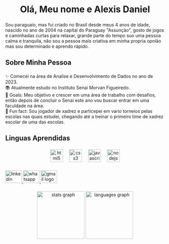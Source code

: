 <h1 align="center">Olá, Meu nome e Alexis Daniel</h1>

###

<p align="left">Sou paraguaio, mas fui criado no Brasil desde meus 4 anos de idade, nascido no ano de 2004 na capital do Paraguay "Assunção",  gosto de jogos e caminhadas curtas para relaxar, grande parte do tempo suo uma pessoa calma e tranquila, não sou a pessoa mais criativa em minha propria opnião mas sou determinado e aprendo rápido.</p>

###

<h2 align="left">Sobre Minha Pessoa</h2>

###

<p align="left">✨ Comecei na área de Analise e Desenvolvimento de Dados no ano de 2023.<br>📚 Atualmente estudo no Instituto Senai Morvan Figueiredo.<br>🎯 Goals:  Meu objetivo e crescer em uma área de trabalho com desafios, então depois de concluir o Senai este ano vou buscar entrar em uma faculdade na área.<br>🎲 Fun fact: Sou jogador de xadrez e particepei em vario torneios pelas escolas nas quais estudei, chegando até a treinar o primeiro time de xadrez escolar de uma das escolas.</p>

###

<h2 align="left">Linguas Aprendidas</h2>

###

<div align="center">
  <img src="https://cdn.jsdelivr.net/gh/devicons/devicon/icons/html5/html5-plain.svg" height="40" alt="html5 logo"  />
  <img width="12" />
  <img src="https://cdn.jsdelivr.net/gh/devicons/devicon/icons/css3/css3-plain.svg" height="40" alt="css3 logo"  />
  <img width="12" />
  <img src="https://cdn.jsdelivr.net/gh/devicons/devicon/icons/javascript/javascript-plain.svg" height="40" alt="javascript logo"  />
  <img width="12" />
  <img src="https://cdn.jsdelivr.net/gh/devicons/devicon/icons/nodejs/nodejs-original.svg" height="40" alt="nodejs logo"  />
</div>

###

<div align="left">
  <a href="linkedin.com/in/alexis-daniel-8033511b9" target="_blank">
    <img src="https://raw.githubusercontent.com/maurodesouza/profile-readme-generator/master/src/assets/icons/social/linkedin/default.svg" width="52" height="40" alt="linkedin logo"  />
  </a>
  <a href="https://wa-me/5511987519476" target="_blank">
    <img src="https://raw.githubusercontent.com/maurodesouza/profile-readme-generator/master/src/assets/icons/social/whatsapp/default.svg" width="52" height="40" alt="whatsapp logo"  />
  </a>
  <a href="alexisdanielmatto@gmail.com" target="_blank">
    <img src="https://raw.githubusercontent.com/maurodesouza/profile-readme-generator/master/src/assets/icons/social/gmail/default.svg" width="52" height="40" alt="gmail logo"  />
  </a>
</div>

###

<div align="center">
  <img src="https://github-readme-stats.vercel.app/api?username=Peixe-Eterno&hide_title=false&hide_rank=false&show_icons=true&include_all_commits=true&count_private=true&disable_animations=false&theme=dark&locale=en&hide_border=true&order=1" height="150" alt="stats graph"  />
  <img src="https://github-readme-stats.vercel.app/api/top-langs?username=Peixe-Eterno&locale=en&hide_title=false&layout=compact&card_width=320&langs_count=5&theme=dark&hide_border=true&order=2" height="150" alt="languages graph"  />
</div>

###
